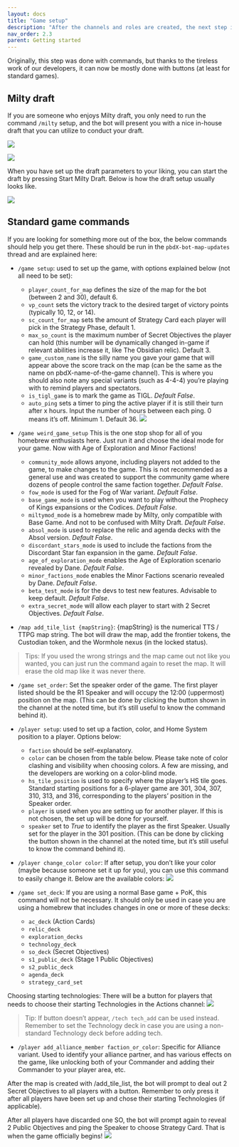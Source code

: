 ```yaml
---
layout: docs
title: "Game setup"
description: "After the channels and roles are created, the next step is to set up the game."
nav_order: 2.3
parent: Getting started
---
```


Originally, this step was done with commands, but thanks to the tireless work of our developers, it can now be mostly done with buttons (at least for standard games).

## Milty draft

If you are someone who enjoys Milty draft, you only need to run the command `/milty` setup, and the bot will present you with a nice in-house draft that you can utilize to conduct your draft.

![](/assets/images/getting-started/1-game-setup.png)

![](/assets/images/getting-started/2-game-setup.png)

When you have set up the draft parameters to your liking, you can start the draft by pressing Start Milty Draft. Below is how the draft setup usually looks like.

![](/assets/images/getting-started/3-game-setup.png)

## Standard game commands

If you are looking for something more out of the box, the below commands should help you get there. These should be run in the `pbdX-bot-map-updates` thread and are explained here:

* `/game setup`: used to set up the game, with options explained below (not all need to be set):
    * `player_count_for_map` defines the size of the map for the bot (between 2 and 30), default 6.
    * `vp_count` sets the victory track to the desired target of victory points (typically 10, 12, or 14). 
    * `sc_count_for_map` sets the amount of Strategy Card each player will pick in the Strategy Phase, default 1.
    * `max_so_count` is the maximum number of Secret Objectives the player can hold (this number will be dynamically changed in-game if relevant abilities increase it, like The Obsidian relic). Default 3.
    * `game_custom_name` is the silly name you gave your game that will appear above the score track on the map (can be the same as the name on pbdX-name-of-the-game channel). This is where you should also note any special variants (such as 4-4-4) you’re playing with to remind players and spectators. 
    * `is_tigl_game` is to mark the game as TIGL. _Default False_.
    * `auto_ping` sets a timer to ping the active player if it is still their turn after x hours. Input the number of hours between each ping. 0 means it’s off. Minimum 1. Default 36.
    ![](/assets/images/getting-started/4-game-setup.png)

* `/game weird_game_setup` This is the one stop shop for all of you homebrew enthusiasts here. Just run it and choose the ideal mode for your game. Now with Age of Exploration and Minor Factions!
    * `community_mode` allows anyone, including players not added to the game, to make changes to the game. This is not recommended as a general use and was created to support the community game where dozens of people control the same faction together. _Default False_.
    * `fow_mode` is used for the Fog of War variant. _Default False_.
    * `base_game_mode` is used when you want to play without the Prophecy of Kings expansions or the Codices. _Default False_.
    * `miltymod_mode` is a homebrew made by Milty, only compatible with Base Game. And not to be confused with Milty Draft. _Default False_.
    * `absol_mode` is used to replace the relic and agenda decks with the Absol version. _Default False_.
    * `discordant_stars_mode` is used to include the factions from the Discordant Star fan expansion in the game. _Default False_.
    * `age_of_exploration_mode` enables the Age of Exploration scenario revealed by Dane. _Default False_.
    * `minor_factions_mode` enables the Minor Factions scenario revealed by Dane. _Default False_.
    * `beta_test_mode` is for the devs to test new features. Advisable to keep default. _Default False_. 
    * `extra_secret_mode` will allow each player to start with 2 Secret Objectives. _Default False_.

* `/map add_tile_list {mapString}`: {mapString} is the numerical TTS / TTPG map string. The bot will draw the map, add the frontier tokens, the Custodian token, and the Wormhole nexus (in the locked status).

>Tips: If you used the wrong strings and the map came out not like you wanted, you can just run the command again to reset the map. It will erase the old map like it was never there.

* `/game set_order`: Set the speaker order of the game. The first player listed should be the R1 Speaker and will occupy the 12:00 (uppermost) position on the map.
(This can be done by clicking the button shown in the channel at the noted time, but it’s still useful to know the command behind it).

* `/player setup`: used to set up a faction, color, and Home System position to a player. Options below:
    * `faction` should be self-explanatory.
    * `color` can be chosen from the table below. Please take note of color clashing and visibility when choosing colors. A few are missing, and the developers are working on a color-blind mode.
    * `hs_tile_position` is used to specify where the player’s HS tile goes. Standard starting positions  for a 6-player game are 301, 304, 307, 310, 313, and 316, corresponding to the players’ position in the Speaker order. 
    * `player` is used when you are setting up for another player. If this is not chosen, the set up will be done for yourself.
    * `speaker` set to _True_ to identify the player as the first Speaker. Usually set for the player in the 301 position.
    (This can be done by clicking the button shown in the channel at the noted time, but it’s still useful to know the command behind it).

* `/player change_color color`: If after setup, you don’t like your color (maybe because someone set it up for you), you can use this command to easily change it. Below are the available colors:
![](/assets/images/getting-started/5-game-setup.png)

* `/game set_deck`: If you are using a normal Base game + PoK, this command will not be necessary. It should only be used in case you are using a homebrew that includes changes in one or more of these decks: 
    * `ac_deck` (Action Cards)
    * `relic_deck`
    * `exploration_decks`
    * `technology_deck`
    * `so_deck` (Secret Objectives)
    * `s1_public_deck` (Stage 1 Public Objectives)
    * `s2_public_deck`
    * `agenda_deck`
    * `strategy_card_set`

Choosing starting technologies: There will be a button for players that needs to choose their starting Technologies in the Actions channel:
![](/assets/images/getting-started/6-game-setup.png)

>Tip: If button doesn’t appear, `/tech tech_add` can be used instead. Remember to set the Technology deck in case you are using a non-standard Technology deck before adding tech.

* `/player add_alliance_member faction_or_color`: Specific for Alliance variant. Used to identify your alliance partner, and has various effects on the game, like unlocking both of your Commander and adding their Commander to your player area, etc.

After the map is created with /add_tile_list, the bot will prompt to deal out 2 Secret Objectives to all players with a button. Remember to only press it after all players have been set up and chose their starting Technologies (if applicable). 

After all players have discarded one SO, the bot will prompt again to reveal 2 Public Objectives and ping the Speaker to choose Strategy Card. That is when the game officially begins!
![](/assets/images/getting-started/7-game-setup.png)
